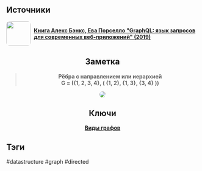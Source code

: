 <h2 align="left">Источники</h2>
<div style="text-align: left">
	<ul style="padding: 0; list-style-type: none; display: flex; flex-direction: column; align-items: left;">
		<li style="display: flex; align-items: center">
			<img
			style="border-radius: 8px; margin-right: 8px; width: 64px; height: 64px; object-fit: cover"
			src="https://m.media-amazon.com/images/I/91FpTCr6IWL._AC_UL960_QL65_.jpg" />
			<strong><a href="https://vk.com/wall-105439414_390">Книга Алекс Бэнкс, Ева Порселло "GraphQL: язык запросов для современных веб-приложений" (2019)</a></strong>
	    </li>
	</ul>
</div>
<h2 align="center">Заметка</h2>
<blockquote align="center">
	<strong>Рёбра с направлением или иерархией</strong><br />
	<strong>G = ({1, 2, 3, 4}, ( {1, 2}, {1, 3}, {3, 4} ))</strong>
</blockquote>
<center>
	<img style="border-radius: 8px;" src="https://psv4.userapi.com/c909618/u542439242/docs/d34/0c40dd7afa69/DataStructures-Graph-Oriented.png?extra=7GbDpiccDqm9QGddPUAu0H6x30LUwzPl-unzdMirr5eFStNR7BT0M5zVetCM7Ii_WZ7xwJJHg3MQQV2_4kXq1CMtcznO2qc1z7XYPvXm0DV-BPl9e_VGDUjxhAk--oPwBHnoruOx0E6Zzh4gU2qYrxzaEw" />
</center>
<h2 align="center">Ключи</h2>
<div style="display: flex; align-items: flex-start;">
	<ul style="list-style-type: none; margin: 0; padding: 0; text-align: center; flex-grow: 1;">
		<li><strong><a href="obsidian://open?file=Data Structures/Graph/Виды графов">Виды графов</a></strong></li>
	</ul>
</div>
<h2 align="left">Тэги</h2>
#datastructure #graph #directed